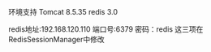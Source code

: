 环境支持
Tomcat 8.5.35
redis 3.0

redis地址:192.168.120.110 端口号:6379 密码：redis   这三项在RedisSessionManager中修改 